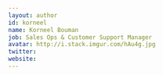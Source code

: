 ```yaml
---
layout: author
id: korneel
name: Korneel Bouman
job: Sales Ops & Customer Support Manager
avatar: http://i.stack.imgur.com/hAu4g.jpg
twitter: 
website: 
---
```

